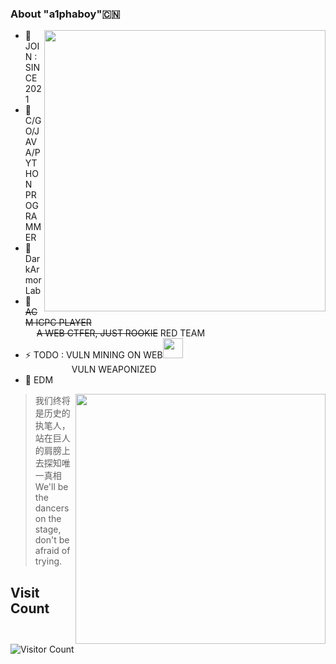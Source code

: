 ###     About "a1phaboy"🇨🇳
<img align="right" src="https://github-readme-stats.vercel.app/api?username=a1phaboy&show_icons=true&icon_color=FF0000&text_color=000000&bg_color=ffffff&hide_title=false" width="450"/>

- 🌱 JOIN : SINCE 2021
- 🧠 C/GO/JAVA/PYTHON PROGRAMMER
- 💼 DarkArmor Lab
- 🌊 ~~ACM ICPC PLAYER~~  
     ~~A WEB CTFER, JUST ROOKIE~~ RED TEAM
- ⚡️ TODO : VULN MINING ON WEB<img src="https://media.giphy.com/media/WUlplcMpOCEmTGBtBW/giphy.gif" width="32"><br>
       VULN WEAPONIZED
- 🎵 EDM  

<img align="right" src="https://github-readme-stats.vercel.app/api/top-langs/?username=a1phaboy&layout=compact" width="400"/>  

> 我们终将是历史的执笔人，站在巨人的肩膀上去探知唯一真相 <br>
> We'll be the dancers on the stage, don't be afraid of trying.  
  


## Visit Count
![Visitor Count](https://profile-counter.glitch.me/a1phaboy/count.svg)
